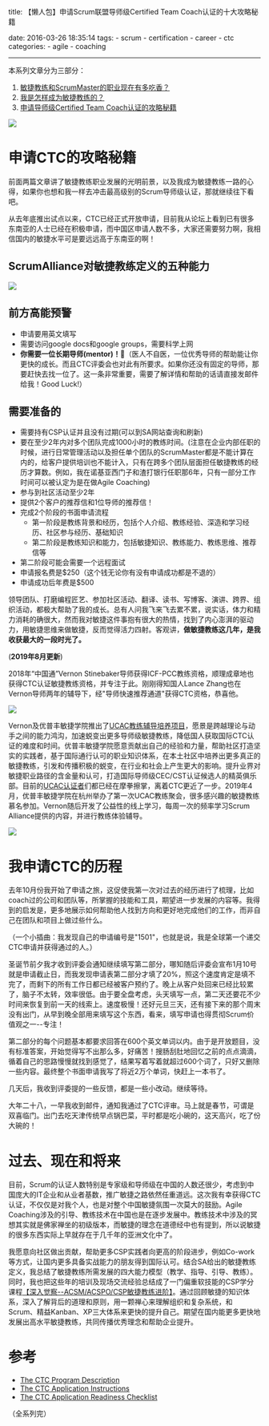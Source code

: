 title: 【懒人包】申请Scrum联盟导师级Certified Team Coach认证的十大攻略秘籍

date: 2016-03-26 18:35:14
tags:
    - scrum
    - certification
    - career
    - ctc
categories:
    - agile
    - coaching

----------

本系列文章分为三部分：

1. [敏捷教练和ScrumMaster的职业现在有多吃香？](/2016/03/26/how-bright-career-path-of-scrummaster-and-agile-coach)
2. [我是怎样成为敏捷教练的？](/2016/03/26/my-agile-coach-journey)
3. [申请导师级Certified Team Coach认证的攻略秘籍](/2016/03/26/tips-to-certified-team-coach-application)


![](http://res.uperform.cn//Seals-Final-CTC-logo.png?imageView/2/w/200/h/200)



# 申请CTC的攻略秘籍

前面两篇文章讲了敏捷教练职业发展的光明前景，以及我成为敏捷教练一路的心得，如果你也想和我一样去冲击最高级别的Scrum导师级认证，那就继续往下看吧。

从去年底推出试点以来，CTC已经正式开放申请，目前我从论坛上看到已有很多东南亚的人士已经在积极申请，而中国区申请人数不多，大家还需要努力啊，我相信国内的敏捷水平可是要远远高于东南亚的啊！


## ScrumAlliance对敏捷教练定义的五种能力

![](http://res.uperform.cn//SA-CTC-competence-model.jpeg)

## 前方高能预警

<!--more-->


* 申请要用英文填写
* 需要访问google docs和google groups，需要科学上网
* **你需要一位长期导师(mentor)！**👫（医人不自医，一位优秀导师的帮助能让你更快的成长。而且CTC评委会也对此有所要求。如果你还没有固定的导师，那要赶快去找一位了。这一条非常重要，需要了解详情和帮助的话请直接发邮件给我！Good Luck!）

## 需要准备的


* 需要持有CSP认证并且没有过期(可以到SA网站查询和刷新)
* 要在至少2年内对多个团队完成1000小时的教练时间。(注意在企业内部任职的时候，进行日常管理活动以及担任单个团队的ScrumMaster都是不能计算在内的，给客户提供培训也不能计入，只有在跨多个团队层面担任敏捷教练的经历才算数。例如，我在诺基亚西门子和渣打银行任职那6年，只有一部分工作时间可以被认定为是在做Agile Coaching)
* 参与到社区活动至少2年
* 提供2个客户的推荐信和1位导师的推荐信！
* 完成2个阶段的书面申请流程
	* 第一阶段是教练背景和经历，包括个人介绍、教练经验、深造和学习经历、社区参与经历、基础知识
	* 第二阶段是教练知识和能力，包括敏捷知识、教练能力、教练思维、推荐信等
* 第二阶段可能会需要一个远程面试
* 申请报名费是$250（这个钱无论你有没有申请成功都是不退的）
* 申请成功后年费是$500


领导团队、打磨编程匠艺、参加社区活动、翻译、读书、写博客、演讲、跨界、组织活动，都极大帮助了我的成长。总有人问我飞来飞去累不累，说实话，体力和精力消耗的确很大，然而我对敏捷这件事抱有很大的热情，找到了内心澎湃的驱动力，用敏捷思维来做敏捷，反而觉得活力四射。客观讲，**做敏捷教练这几年，是我收获最大的一段时光了。**

(**2019年8月更新**)

2018年“中国通”Vernon Stinebaker导师获得ICF-PCC教练资格，顺理成章地也获得CTC认证敏捷教练资格，并专注于此。刚刚得知国人Lance Zhang也在Vernon导师两年的辅导下，经"导师快速推荐通道"获得CTC资格，恭喜他。

![](https://www.uperform.cn/wp-content/uploads/2018/07/%E5%B1%8F%E5%B9%95%E5%BF%AB%E7%85%A7-2018-07-09-%E4%B8%8A%E5%8D%8810.03.04.png)

Vernon及优普丰敏捷学院推出了[UCAC教练辅导培养项目](https://www.uperform.cn/ucac-uperform-certified-agile-coach/)，愿景是跨越理论与动手之间的能力鸿沟，加速蜕变出更多导师级敏捷教练，降低国人获取国际CTC认证的难度和时间。优普丰敏捷学院愿意贡献出自己的经验和力量，帮助社区打造坚实的实践者，基于国际通行认可的职业知识体系，在本土社区中培养出更多真正的敏捷教练，引发和传播积极的蜕变，在行业和社会上产生更大的影响。提升业界对敏捷职业路径的含金量和认可，打造国际导师级CEC/CST认证候选人的精英俱乐部。目前的[UCAC认证者](http://www.AgileCoach.CN)们都已经在摩拳擦掌，离着CTC更近了一步。2019年4月，优普丰敏捷学院在杭州举办了第一次UCAC教练聚会，很多感兴趣的敏捷教练慕名参加。Vernon随后开发了公益性的线上学习，每周一次的频率学习Scrum Alliance提供的内容，并进行教练体验辅导。

![](https://www.uperform.cn/wp-content/uploads/2019/08/20431564719733_.pic_hd.jpg)


# 我申请CTC的历程

去年10月份我开始了申请之旅，这促使我第一次对过去的经历进行了梳理，比如coach过的公司和团队等，所掌握的技能和工具，期望进一步发展的内容等。我得到的启发是，更多地展示如何帮助他人找到方向和更好地完成他们的工作，而非自己在团队和项目上做过些什么。

（一个小插曲：我发现自己的申请编号是"1501"，也就是说，我是全球第一个递交CTC申请并获得通过的人。）

圣诞节前夕我才收到评委会通知继续填写第二部分，哪知随后评委会宣布1月10号就是申请截止日，而我发现申请表第二部分才填了20%，照这个速度肯定是填不完了，而剩下的所有工作日都已经被客户预约了。晚上从客户处回来已经比较累了，脑子不太转，效率很低。由于要全盘考虑，头天填写一点，第二天还要花不少时间来恢复到前一天的线索上。速度极慢！还好元旦三天，还有接下来的那个周末没有出门，从早到晚全部用来填写这个东西，看来，填写申请也得贯彻Scrum价值观之一--专注！

第二部分的每个问题基本都要求回答在600个英文单词以内。由于是开放题目，没有标准答案，开始觉得写不出那么多，好痛苦！搜肠刮肚地回忆之前的点点滴滴，循着自己的思路慢慢就找到感觉了，结果写着写着就超过600个词了，只好又删除一些内容。最终整个书面申请我写了将近2万个单词，快赶上一本书了。

几天后，我收到评委提的一些反馈，都是一些小改动。继续等待。

大年二十八，一早我收到邮件，通知我通过了CTC评审。马上就是春节，可谓是双喜临门。出门去吃天津传统早点锅巴菜，平时都是吃小碗的，这天高兴，吃了份大碗的！


# 过去、现在和将来

目前，Scrum的认证人数特别是专家级和导师级在中国的人数还很少，考虑到中国庞大的IT企业和从业者基数，推广敏捷之路依然任重道远。这次我有幸获得CTC认证，不仅仅是对我个人，也是对整个中国敏捷氛围一次莫大的鼓励。Agile Coaching涉及的引导、教练技术在中国也是在逐步发展中。教练技术中涉及的冥想其实就是佛家禅坐的初级版本，而敏捷的理念在道德经中也有提到，所以说敏捷的很多东西实际上早就存在于几千年的亚洲文化中了。

我愿意向社区做出贡献，帮助更多CSP实践者向更高的阶段进步，例如Co-work等方式，让国内更多具备实战能力的朋友得到国际认可。结合SA给出的敏捷教练定义，我总结了敏捷教练所需发展的四大能力模型（教学、指导、引导、教练）。同时，我也把这些年的培训及现场交流经验总结成了一门偏重软技能的CSP学分课程[【深入觉察--ACSM/ACSPO/CSP敏捷教练进阶】](https://www.uperform.cn/advanced-certified-scrummaster-acsm-coaching-based/)。通过回顾敏捷的知识体系，深入了解背后的道理和原则，用一颗禅心来理解组织和复杂系统，和Scrum、精益Kanban、XP三大体系来更快的提升自己。期望在国内能更多更快地发展出高水平敏捷教练，共同传播优秀理念和帮助企业提升。


# 参考

* [The CTC Program Description](https://www.scrumalliance.org/certifications/ctc-certification)
* [The CTC Application Instructions](https://www.scrumalliance.org/scrum/media/ScrumAllianceMedia/Files%20and%20PDFs/Certifications/CTC/Scrum_Alliance_Certified_Team_Coach-_Application_Instructions.pdf)
* [The CTC Application Readiness Checklist](https://www.scrumalliance.org/scrum/media/ScrumAllianceMedia/Files%20and%20PDFs/Certifications/CTC/Scrum_Alliance_Certified_Team_Coach-_Application_Instructions.pdf)

（全系列完）